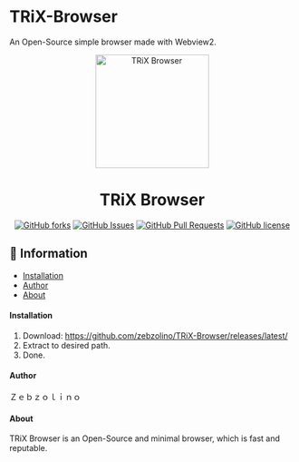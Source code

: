 # TRiX-Browser
An Open-Source simple browser made with Webview2.

<p align="center">
 <img width=200px height=200px src="https://i.imgur.com/Dx5xR1Z.png" alt="TRiX Browser">
</p>

<h1 align="center">TRiX Browser</h1>

<div align="center">

<a href="https://github.com/zebzolino/TRiX-Browser/network"><img alt="GitHub forks" src="https://img.shields.io/github/forks/zebzolino/TRiX-Browser"></a>  [![GitHub Issues](https://img.shields.io/github/issues/zebzolino/TRiX-Browser)](https://github.com/zebzolino/TRiX-Browser/issues)
  [![GitHub Pull Requests](https://img.shields.io/github/issues-pr/silvamva/aoREDoor.svg)](https://github.com/silvamva/aoREDoor/pulls)
  <a href="https://github.com/zebzolino/TRiX-Browser/blob/main/LICENSE"><img alt="GitHub license" src="https://img.shields.io/github/license/zebzolino/TRiX-Browser"></a>

</div>


## 📝 Information
- [Installation](#installation)
- [Author](#author)
- [About](#About)






#### Installation
1. Download: https://github.com/zebzolino/TRiX-Browser/releases/latest/
2. Extract to desired path.
3. Done.


#### Author
Ｚｅｂｚｏｌｉｎｏ


#### About
TRiX Browser is an Open-Source and minimal browser,
which is fast and reputable. 
<br />

